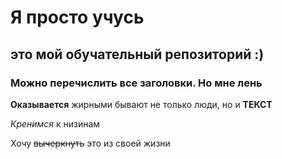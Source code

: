 # Я просто учусь
## это мой обучательный репозиторий :)
### Можно перечислить все заголовки. Но мне лень

**Оказывается** жирными бывают не только люди, но и **ТЕКСТ**

*Кренимся* к низинам

Хочу ~~вычеркнуть~~ это из своей жизни
